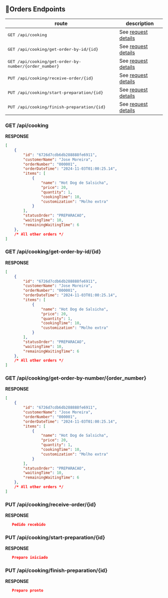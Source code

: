  
## 📍Orders Endpoints

| route               | description                                          
|----------------------|-----------------------------------------------------
| <kbd>GET /api/cooking</kbd>     | See [request details](#cooking)
| <kbd>GET /api/cooking/get-order-by-id/{id}</kbd>     |  See [request details](#get-order-by-id)
| <kbd>GET /api/cooking/get-order-by-number/{order_number}</kbd>     |See [request details](#get-order-by-number)
| <kbd>PUT /api/cooking/receive-order/{id}</kbd>     | See [request details](#receive-order)
| <kbd>PUT /api/cooking/start-preparation/{id}</kbd>     | See [request details](#start-preparation)
| <kbd>PUT /api/cooking/finish-preparation/{id}</kbd>     | See [request details](#finish-preparation)


<h3 id="cooking">GET /api/cooking</h3>

**RESPONSE**  
```json
[
    {
        "id": "6726d7cdb6db288888fe6911",
        "customerName": "Jose Moreira",
        "orderNumber": "000001",
        "orderDateTime": "2024-11-03T01:00:25.14",
        "items": [
            {
                "name": "Hot Dog de Salsicha",
                "price": 20,
                "quantity": 1,
                "cookingTime": 10,
                "customization": "Molho extra"
            }
        ],
        "statusOrder": "PREPARACAO",
        "waitingTime": 10,
        "remainingWaitingTime": 6
    },
    /* All other orders */
]
```

<h3 id="get-order-by-id">GET /api/cooking/get-order-by-id/{id}</h3>

**RESPONSE**
```json
[
    {
        "id": "6726d7cdb6db288888fe6911",
        "customerName": "Jose Moreira",
        "orderNumber": "000001",
        "orderDateTime": "2024-11-03T01:00:25.14",
        "items": [
            {
                "name": "Hot Dog de Salsicha",
                "price": 20,
                "quantity": 1,
                "cookingTime": 10,
                "customization": "Molho extra"
            }
        ],
        "statusOrder": "PREPARACAO",
        "waitingTime": 10,
        "remainingWaitingTime": 6
    },
    /* All other orders */
]
```

<h3 id="get-order-by-number">GET /api/cooking/get-order-by-number/{order_number}</h3>

**RESPONSE**
```json
[
    {
        "id": "6726d7cdb6db288888fe6911",
        "customerName": "Jose Moreira",
        "orderNumber": "000001",
        "orderDateTime": "2024-11-03T01:00:25.14",
        "items": [
            {
                "name": "Hot Dog de Salsicha",
                "price": 20,
                "quantity": 1,
                "cookingTime": 10,
                "customization": "Molho extra"
            }
        ],
        "statusOrder": "PREPARACAO",
        "waitingTime": 10,
        "remainingWaitingTime": 6
    },
    /* All other orders */
]
```

<h3 id="receive-order">PUT /api/cooking/receive-order/{id}</h3>

**RESPONSE**  
```json
   Pedido recebido
```

<h3 id="start-preparation">PUT /api/cooking/start-preparation/{id}</h3>

**RESPONSE**  
```json
   Preparo iniciado
```

<h3 id="finish-preparation">PUT /api/cooking/finish-preparation/{id}</h3>

**RESPONSE**  
```json
   Preparo pronto
```
